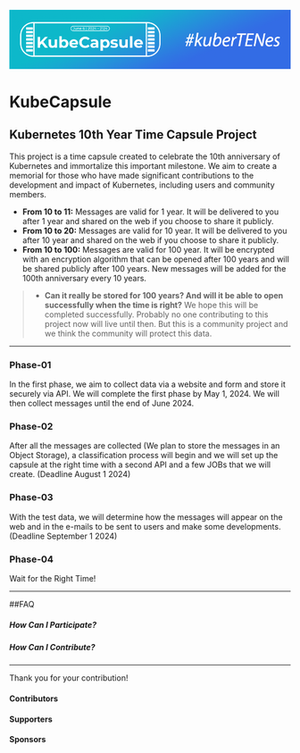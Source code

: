 ![Header](https://github.com/kubezy/KubeCapsule/blob/main/images/header.png)
# KubeCapsule
## Kubernetes 10th Year Time Capsule Project

This project is a time capsule created to celebrate the 10th anniversary of Kubernetes and immortalize this important milestone. We aim to create a memorial for those who have made significant contributions to the development and impact of Kubernetes, including users and community members.

- **From 10 to 11:** Messages are valid for 1 year. It will be delivered to you after 1 year and shared on the web if you choose to share it publicly.
- **From 10 to 20:** Messages are valid for 10 year. It will be delivered to you after 10 year and shared on the web if you choose to share it publicly.
- **From 10 to 100:** Messages are valid for 100 year. It will be encrypted with an encryption algorithm that can be opened after 100 years and will be shared publicly after 100 years. New messages will be added for the 100th anniversary every 10 years.

> - **Can it really be stored for 100 years? And will it be able to open successfully when the time is right?** 
We hope this will be completed successfully. Probably no one contributing to this project now will live until then. But this is a community project and we think the community will protect this data.

------------

### Phase-01
In the first phase, we aim to collect data via a website and form and store it securely via API. We will complete the first phase by May 1, 2024. We will then collect messages until the end of June 2024.
### Phase-02
After all the messages are collected (We plan to store the messages in an Object Storage), a classification process will begin and we will set up the capsule at the right time with a second API and a few JOBs that we will create. (Deadline August 1 2024)
### Phase-03
With the test data, we will determine how the messages will appear on the web and in the e-mails to be sent to users and make some developments. (Deadline September 1 2024)
### Phase-04
Wait for the Right Time!

------------

##FAQ
##### How Can I Participate?

##### How Can I Contribute?

------------

Thank you for your contribution! 

#### Contributors
#### Supporters
#### Sponsors
